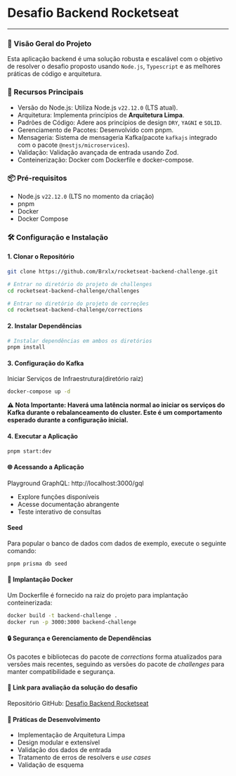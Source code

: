 # Desafio Backend Rocketseat
---

### 🚀 Visão Geral do Projeto
Esta aplicação backend é uma solução robusta e escalável com o objetivo de resolver o desafio proposto usando `Node.js`, `Typescript` e as melhores práticas de código e arquitetura.

### 🔑 Recursos Principais

- Versão do Node.js: Utiliza Node.js `v22.12.0` (LTS atual).
- Arquitetura: Implementa princípios de **Arquitetura Limpa**.
- Padrões de Código: Adere aos princípios de design `DRY`, `YAGNI` e `SOLID`.
- Gerenciamento de Pacotes: Desenvolvido com pnpm.
- Mensageria: Sistema de mensageria Kafka(pacote `kafkajs` integrado com o pacote `@nestjs/microservices`).
- Validação: Validação avançada de entrada usando Zod.
- Conteinerização: Docker com Dockerfile e docker-compose.

### 📦 Pré-requisitos

- Node.js `v22.12.0` (LTS no momento da criação)
- pnpm
- Docker
- Docker Compose

### 🛠 Configuração e Instalação
#### 1. Clonar o Repositório
```bash
git clone https://github.com/Brxlx/rocketseat-backend-challenge.git

# Entrar no diretório do projeto de challenges
cd rocketseat-backend-challenge/challenges

# Entrar no diretório do projeto de correções
cd rocketseat-backend-challenge/corrections
```
#### 2. Instalar Dependências
```bash
# Instalar dependências em ambos os diretórios
pnpm install
```
#### 3. Configuração do Kafka
Iniciar Serviços de Infraestrutura(diretório raiz)

```bash
docker-compose up -d
```
**⚠️ Nota Importante: Haverá uma latência normal ao iniciar os serviços do Kafka durante o rebalanceamento do cluster. Este é um comportamento esperado durante a configuração inicial.**

#### 4. Executar a Aplicação
```bash
pnpm start:dev
```

#### 🌐 Acessando a Aplicação

Playground GraphQL: http://localhost:3000/gql

- Explore funções disponíveis
- Acesse documentação abrangente
- Teste interativo de consultas


#### Seed
Para popular o banco de dados com dados de exemplo, execute o seguinte comando:
```bash
pnpm prisma db seed
```

#### 🐳 Implantação Docker
Um Dockerfile é fornecido na raiz do projeto para implantação conteinerizada:
```bash
docker build -t backend-challenge .
docker run -p 3000:3000 backend-challenge
```

#### 🔒 Segurança e Gerenciamento de Dependências

Os pacotes e bibliotecas do pacote de _corrections_ forma atualizados para versões mais recentes, seguindo as versões do pacote de _challenges_ para manter compatibilidade e segurança.

#### 🔗 Link para avaliação da solução do desafio

Repositório GitHub: [Desafio Backend Rocketseat](https://github.com/Brxlx/rocketseat-backend-challenge)


#### 📝 Práticas de Desenvolvimento

- Implementação de Arquitetura Limpa
- Design modular e extensível
- Validação dos dados de entrada
- Tratamento de erros de resolvers e _use cases_
- Validação de esquema